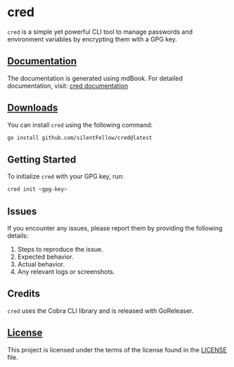 # cred

`cred` is a simple yet powerful CLI tool to manage passwords and environment variables by encrypting them with a GPG key.

## [Documentation](https://silentfellow.github.io/cred/book)

The documentation is generated using mdBook. For detailed documentation, visit: [cred documentation](https://silentfellow.github.io/cred/book)

## [Downloads](https://github.com/silentFellow/cred/tags)

You can install `cred` using the following command:

```sh
go install github.com/silentFellow/cred@latest
```

## Getting Started

To initialize `cred` with your GPG key, run:

```sh
cred init <gpg-key>
```

## Issues

If you encounter any issues, please report them by providing the following details:

1. Steps to reproduce the issue.
2. Expected behavior.
3. Actual behavior.
4. Any relevant logs or screenshots.

## Credits

`cred` uses the Cobra CLI library and is released with GoReleaser.

## [License](./LICENSE)

This project is licensed under the terms of the license found in the [LICENSE](./LICENSE) file.
